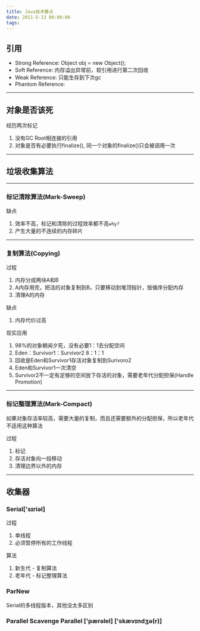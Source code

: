 ```yaml
---
title: Java技术要点
date: 2011-5-13 00:00:00
tags:
---
```


<!-- toc -->

## 引用
- Strong Reference: Object obj = new Object();
- Soft Reference: 内存溢出异常前，软引用进行第二次回收
- Weak Reference: 只能生存到下次gc
- Phantom Reference:

----

## 对象是否该死
经历两次标记
1. 没有GC Root相连接的引用
2. 对象是否有必要执行finalize(), 同一个对象的finalize()只会被调用一次

----

## 垃圾收集算法

----

### 标记清除算法(Mark-Sweep)
缺点
1. 效率不高，标记和清除的过程效率都不高`why?`
2. 产生大量的不连续的内存碎片


----

### 复制算法(Copying)
过程
1. 内存分成两块A和B
2. A内存用完，把活的对象复制到B，只要移动到堆顶指针，按循序分配内存
3. 清理A的内存

缺点
1. 内存代价过高

现实应用
1. 98%的对象朝闻夕死，没有必要1：1去分配空间
2. Eden：Survivor1：Survivor2 8：1：1
3. 回收是Eden和Survivor1存活对象复制到Surivoro2
4. Eden和Survivor1一次清空
5. Survivor2不一定有足够的空间放下存活的对象，需要老年代分配担保(Handle Promotion)

----

### 标记整理算法(Mark-Compact)
如果对象存活率较高，需要大量的复制，而且还需要额外的分配担保，所以老年代不适用这种算法

过程
1. 标记
2. 存活对象向一段移动
3. 清理边界以外的内存

----

## 收集器

### Serial['sɪriəl]
过程
1. 单线程
2. 必须暂停所有的工作线程

算法
1. 新生代 - 复制算法
2. 老年代 - 标记整理算法

### ParNew
Serial的多线程版本，其他没太多区别

### Parallel Scavenge Parallel ['pærəlel] ['skævɪndʒə(r)] 
